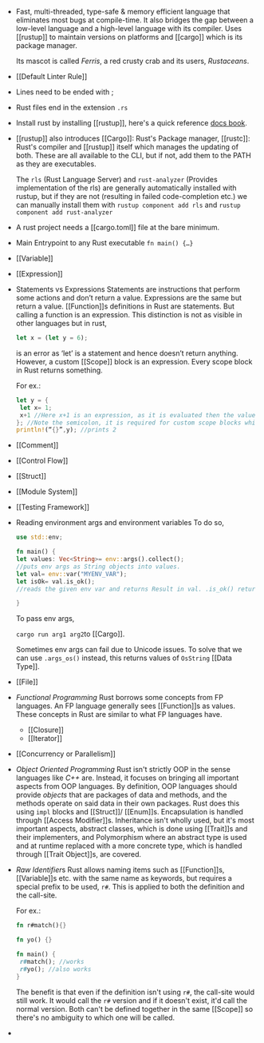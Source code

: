 - Fast, multi-threaded, type-safe & memory efficient language that eliminates most bugs at compile-time. It also bridges the gap between a low-level language and a high-level language with its compiler. Uses [[rustup]] to maintain versions on platforms and [[cargo]] which is its package manager. 
  
  Its mascot is called *Ferris*, a red crusty crab and its users, *Rustaceans*.
- [[Default Linter Rule]]
- Lines need to be ended with ;
- Rust files end in the extension ``.rs``
- Install rust by installing [[rustup]], here's a quick reference [docs book](https://doc.rust-lang.org/book/ch01-01-installation.html).
- [[rustup]] also introduces [[Cargo]]: Rust's Package manager, [[rustc]]: Rust's compiler and [[rustup]] itself which manages the updating of both. These are all available to the CLI, but if not, add them to the PATH as they are executables. 
  
  The ``rls`` (Rust Language Server) and ``rust-analyzer`` (Provides implementation of the rls) are generally automatically installed with rustup, but if they are not (resulting in failed code-completion etc.) we can manually install them with 
  ``rustup component add rls`` and ``rustup component add rust-analyzer``
- A rust project needs a [[cargo.toml]] file at the bare minimum.
- Main Entrypoint to any Rust executable
  ``fn main() {…}``
- [[Variable]]
- [[Expression]]
- Statements vs Expressions
  Statements are instructions that perform some actions and don’t return a value. Expressions are the same but return a value. [[Function]]s definitions in Rust are statements. But calling a function is an 
   expression. This distinction is not as visible in other languages but in rust,
  ```rust
  let x = (let y = 6); 
  ```
  is an error as ‘let’ is a statement and hence doesn’t return anything. 
  However, a custom [[Scope]] block is an expression. Every scope block in Rust returns something.
  
  For ex.:
  ```rust
  let y = {
   let x= 1;
   x+1 //Here x+1 is an expression, as it is evaluated then the value is being returned
  }; //Note the semicolon, it is required for custom scope blocks which need to return a value
  println!(“{}”,y); //prints 2
  ```
- [[Comment]]
- [[Control Flow]]
- [[Struct]]
- [[Module System]]
- [[Testing Framework]]
- Reading environment args and environment variables
  To do so,
  ```rust
  use std::env;
  
  fn main() {
  let values: Vec<String>= env::args().collect();
  //puts env args as String objects into values.
  let val= env::var("MYENV_VAR");
  let isOk= val.is_ok(); 
  //reads the given env var and returns Result in val. .is_ok() returns true if the Result is Ok().
  
  }
  ```
  To pass env args,
  
  ``cargo run arg1 arg2``to [[Cargo]]. 
  
  Sometimes env args can fail due to Unicode issues. To solve that we can use ``.args_os()`` instead, this returns values of ``OsString`` [[Data Type]].
- [[File]]
- *Functional Programming*
  Rust borrows some concepts from FP languages. An FP language generally
  sees [[Function]]s as values.
  These concepts in Rust are similar to what FP languages have.
  * [[Closure]]
  * [[Iterator]]
- [[Concurrency or Parallelism]]
- *Object Oriented Programming*
  Rust isn't strictly OOP in the sense languages like *C++* are. Instead, it focuses on bringing all important aspects from OOP languages. By definition, OOP languages should provide *objects* that are packages of data and methods, and the methods operate on said data in their own packages. Rust does this using ``impl`` blocks and [[Struct]]/ [[Enum]]s. Encapsulation is handled through [[Access Modifier]]s.
  Inheritance isn't wholly used, but it's most important aspects, abstract classes, which is done using [[Trait]]s and their implementers, and Polymorphism where an abstract type is used and at runtime replaced with a more concrete type, which is handled through [[Trait Object]]s, are covered.
- *Raw Identifier*s
  Rust allows naming items such as [[Function]]s, [[Variable]]s etc. with the same name as keywords, but requires a special prefix to be used, ``r#``. This is applied to both the definition and the call-site.
  
  For ex.:
  ```rust
  fn r#match(){}
  
  fn yo() {}
  
  fn main() {
   r#match(); //works
   r#yo(); //also works
  }
  ```
  
  The benefit is that even if the definition isn't using ``r#``, the call-site would still work. It would call the ``r#`` version and if it doesn't exist, it'd call the normal version. Both can't be defined together in the same [[Scope]] so there's no ambiguity to which one will be called.
-
